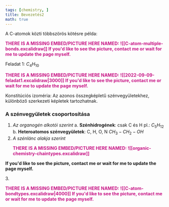```yaml
---
tags: [chemistry, ] 
title: Bevezetés2
math: true
---
```

A C-atomok közti többszörös kötésre példa:

<p style='color: MediumVioletRed;'><b>THERE IS A MISSING EMBED/PICTURE HERE NAMED: ![[C-atom-multiple-bonds.excalidraw]]
If you'd like to see the picture, contact me or wait for me to update the page myself. </b></p>

Feladat 1: $C_4H_{10}$ 

<p style='color: MediumVioletRed;'><b>THERE IS A MISSING EMBED/PICTURE HERE NAMED: ![[2022-09-09-feladat1.excalidraw|3000]]
If you'd like to see the picture, contact me or wait for me to update the page myself. </b></p>

Konstitúciós izoméria: 
Az azonos összegképletű szénvegyületekhez, különböző szerkezeti képletek tartozhatnak.


### A szénvegyületek csoportosítása 
1. _Az organogén alkotói szerint_
	a. __Szénhidrogének__: csak C és H pl.: $C_5H_{12}$
	b.  __Heteroatomos szénvegyületek__: C, H, O, N $CH_3-CH_2-OH$ 
2. _A szénlánc alakja szerint_
   <p style='color: MediumVioletRed;'><b>THERE IS A MISSING EMBED/PICTURE HERE NAMED: ![[organic-chemistry-chaintypes.excalidraw]]
If you'd like to see the picture, contact me or wait for me to update the page myself. </b></p>
3. 
<p style='color: MediumVioletRed;'><b>THERE IS A MISSING EMBED/PICTURE HERE NAMED: ![[C-atom-bondtypes.excalidraw|4000]]
If you'd like to see the picture, contact me or wait for me to update the page myself. </b></p>

 